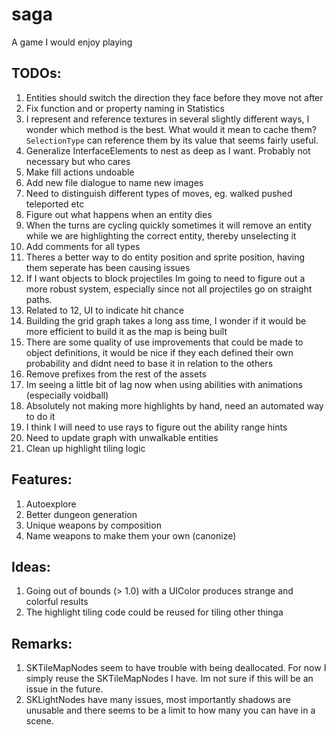 # saga
A game I would enjoy playing

## TODOs:
1. Entities should switch the direction they face before they move not after
2. Fix function and or property naming in Statistics
3. I represent and reference textures in several slightly different ways, I wonder which method is the best. What would it mean to cache them? `SelectionType` can reference them by its value that seems fairly useful.
4. Generalize InterfaceElements to nest as deep as I want. Probably not necessary but who cares
5. Make fill actions undoable
6. Add new file dialogue to name new images
7. Need to distinguish different types of moves, eg. walked pushed teleported etc
8. Figure out what happens when an entity dies
9. When the turns are cycling quickly sometimes it will remove an entity while we are highlighting the correct entity, thereby unselecting it
10. Add comments for all types
11. Theres a better way to do entity position and sprite position, having them seperate has been causing issues
12. If I want objects to block projectiles Im going to need to figure out a more robust system, especially since not all projectiles go on straight paths.
13. Related to 12, UI to indicate hit chance
14. Building the grid graph takes a long ass time, I wonder if it would be more efficient to build it as the map is being built
15. There are some quality of use improvements that could be made to object definitions, it would be nice if they each defined their own probability and didnt need to base it in relation to the others
16. Remove prefixes from the rest of the assets
17. Im seeing a little bit of lag now when using abilities with animations (especially voidball)
18. Absolutely not making more highlights by hand, need an automated way to do it
19. I think I will need to use rays to figure out the ability range hints
20. Need to update graph with unwalkable entities
21. Clean up highlight tiling logic

## Features:
1. Autoexplore
2. Better dungeon generation
3. Unique weapons by composition
4. Name weapons to make them your own (canonize)

## Ideas:
1. Going out of bounds (> 1.0) with a UIColor produces strange and colorful results
2. The highlight tiling code could be reused for tiling other thinga

## Remarks:
1. SKTileMapNodes seem to have trouble with being deallocated. For now I simply reuse the SKTileMapNodes I have. Im not sure if this will be an issue in the future.
2. SKLightNodes have many issues, most importantly shadows are unusable and there seems to be a limit to how many you can have in a scene.
